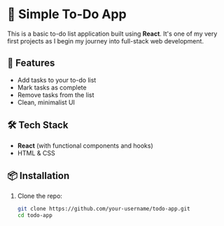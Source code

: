 # 📝 Simple To-Do App

This is a basic to-do list application built using **React**. It's one of my very first projects as I begin my journey into full-stack web development.

## 🚀 Features

- Add tasks to your to-do list
- Mark tasks as complete
- Remove tasks from the list
- Clean, minimalist UI

## 🛠️ Tech Stack

- **React** (with functional components and hooks)
- HTML & CSS

## 📦 Installation

1. Clone the repo:
   ```bash
   git clone https://github.com/your-username/todo-app.git
   cd todo-app

